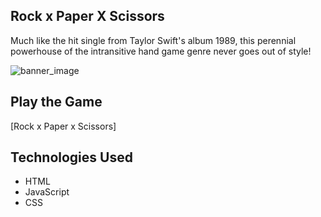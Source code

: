 ## Rock x Paper X Scissors
Much like the hit single from Taylor Swift's album 1989, this perennial powerhouse of the intransitive hand game genre never goes out of style!

![banner_image](https://i.imgur.com/9omxNWJ.png)

## Play the Game
[Rock x Paper x Scissors]

## Technologies Used
* HTML
* JavaScript
* CSS